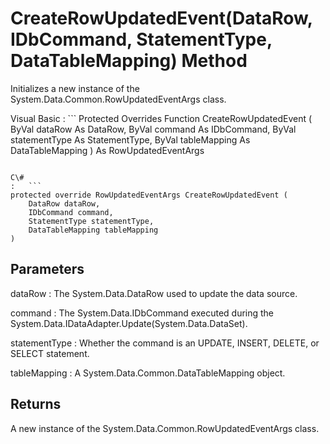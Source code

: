 <!-- loio3c14df476c5f1014adb9bd3622f178f1 -->

# CreateRowUpdatedEvent\(DataRow, IDbCommand, StatementType, DataTableMapping\) Method

Initializes a new instance of the System.Data.Common.RowUpdatedEventArgs class.



Visual Basic
:   ```
Protected Overrides Function CreateRowUpdatedEvent (
    ByVal dataRow As DataRow,
    ByVal command As IDbCommand,
    ByVal statementType As StatementType,
    ByVal tableMapping As DataTableMapping
) As RowUpdatedEventArgs
```

C\#
:   ```
protected override RowUpdatedEventArgs CreateRowUpdatedEvent (
    DataRow dataRow,
    IDbCommand command,
    StatementType statementType,
    DataTableMapping tableMapping
)
```



## Parameters

dataRow
:   The System.Data.DataRow used to update the data source.

command
:   The System.Data.IDbCommand executed during the System.Data.IDataAdapter.Update\(System.Data.DataSet\).

statementType
:   Whether the command is an UPDATE, INSERT, DELETE, or SELECT statement.

tableMapping
:   A System.Data.Common.DataTableMapping object.



## Returns

A new instance of the System.Data.Common.RowUpdatedEventArgs class.

